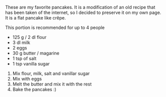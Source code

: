 These are my favorite pancakes. It is a modification of an old recipe that has been taken of the internet, so I decided to preserve it on my own page. It is a flat pancake like crêpe.

This portion is recommended for up to 4 people

- 125 g / 2 dl flour
- 3 dl milk
- 2 eggs
- 30 g butter / magarine
- 1 tsp of salt
- 1 tsp vanilla sugar

1. Mix flour, milk, salt and vanillar sugar
2. Mix with eggs
3. Melt the butter and mix it with the rest
4. Bake the pancakes :)

